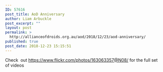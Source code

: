 ```yaml
---
ID: 57616
post_title: AoD Anniversary
author: Liam Arbuckle
post_excerpt: ""
layout: post
permalink: >
  http://allianceofdroids.org.au/aod/2018/12/23/aod-anniversary/
published: true
post_date: 2018-12-23 15:15:51
---
```

Check  out https://www.flickr.com/photos/163063357@N08/ for the full set of videos